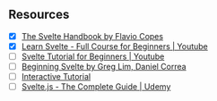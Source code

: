 ## Resources

- [x] [The Svelte Handbook by Flavio Copes](https://thevalleyofcode.com/download/svelte/)
- [x] [Learn Svelte - Full Course for Beginners | Youtube](https://www.youtube.com/watch?v=UGBJHYpHPvA)
- [ ] [Svelte Tutorial for Beginners | Youtube](https://www.youtube.com/watch?v=zojEMeQGGHs&list=PL4cUxeGkcC9hlbrVO_2QFVqVPhlZmz7tO)
- [ ] [Beginning Svelte by Greg Lim, Daniel Correa](https://www.amazon.com/Beginning-Svelte-applications-lightweight-JavaScript-ebook/dp/B0B65C9G5T/ref=sr_1_7?crid=2LP8NU2WPK840&keywords=svelte&qid=1673290207&s=digital-text&sprefix=svelte%2Cdigital-text%2C167&sr=1-7)
- [ ] [Interactive Tutorial](https://svelte.dev/tutorial/basics)
- [ ] [Svelte.js - The Complete Guide | Udemy](https://adp-gptlearning.udemy.com/course/sveltejs-the-complete-guide/learn/lecture/14689430#overview)
